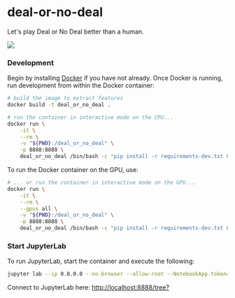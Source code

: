 # deal-or-no-deal
Let's play Deal or No Deal better than a human.

![](https://media.firstcoastnews.com/assets/WTLV/images/552259058/552259058_750x422.jpg)

### Development
Begin by installing [Docker](https://docs.docker.com/install/) if you have not already. Once Docker is running, run development from within the Docker container:

```bash
# build the image to extract features
docker build -t deal_or_no_deal .

# run the container in interactive mode on the CPU...
docker run \
    -it \
    --rm \
    -v "${PWD}:/deal_or_no_deal" \
    -p 8888:8888 \
    deal_or_no_deal /bin/bash -c "pip install -r requirements-dev.txt && bash"
```

To run the Docker container on the GPU, use:
```bash
# ... or run the container in interactive mode on the GPU...
docker run \
    -it \
    --rm \
    --gpus all \
    -v "${PWD}:/deal_or_no_deal" \
    -p 8888:8888 \
    deal_or_no_deal /bin/bash -c "pip install -r requirements-dev.txt && bash"
```

### Start JupyterLab
To run JupyterLab, start the container and execute the following:
```bash
jupyter lab --ip 0.0.0.0 --no-browser --allow-root --NotebookApp.token='' --NotebookApp.password=''
```
Connect to JupyterLab here: [http://localhost:8888/tree?](http://localhost:8888/tree?)
